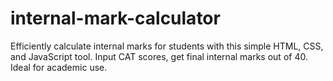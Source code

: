 # internal-mark-calculator
Efficiently calculate internal marks for students with this simple HTML, CSS, and JavaScript tool. Input CAT scores, get final internal marks out of 40. Ideal for academic use.
